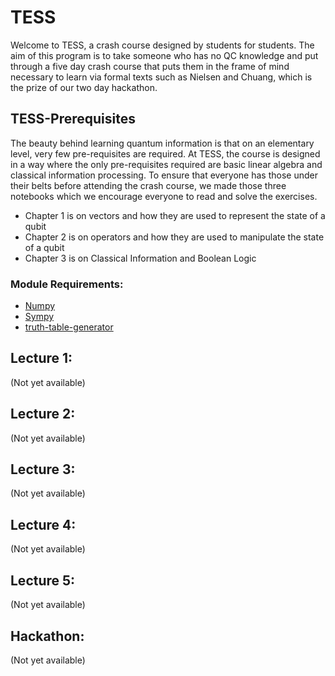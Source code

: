 # TESS

Welcome to TESS, a crash course designed by students for students. The aim of this program is to take someone who has no QC knowledge and put through a five day crash course that puts them in the frame of mind necessary to learn via formal texts such as Nielsen and Chuang, which is the prize of our two day hackathon. 
## TESS-Prerequisites
The beauty behind learning quantum information is that on an elementary level, very few pre-requisites are required. At TESS, the course is designed in a way where the only pre-requisites required are basic linear algebra and classical information processing. To ensure that everyone has those under their belts before attending the crash course, we made those three notebooks which we encourage everyone to read and solve the exercises. 

 - Chapter 1 is on vectors and how they are used to represent the state of a qubit
 - Chapter 2 is on operators and how they are used to manipulate the state of a qubit
 - Chapter 3 is on Classical Information and Boolean Logic
 
 ### Module Requirements:
 
 - <a href="https://numpy.org">Numpy</a>
 - <a href="https://www.sympy.org/en/index.html"> Sympy </a>
 - <a href="https://pypi.org/project/truth-table-generator/">truth-table-generator</a>


## Lecture 1:

(Not yet available)

## Lecture 2:

(Not yet available)

## Lecture 3:

(Not yet available)

## Lecture 4:

(Not yet available)
## Lecture 5:

(Not yet available)

## Hackathon:

(Not yet available)

